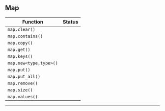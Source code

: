 ## Map

| Function               | Status |
| ---------------------- | ------ |
| `map.clear()`          |        |
| `map.contains()`       |        |
| `map.copy()`           |        |
| `map.get()`            |        |
| `map.keys()`           |        |
| `map.new<type,type>()` |        |
| `map.put()`            |        |
| `map.put_all()`        |        |
| `map.remove()`         |        |
| `map.size()`           |        |
| `map.values()`         |        |

---
